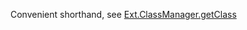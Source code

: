 Convenient shorthand, see
<a href="#!/api/Ext.ClassManager-method-getClass" rel="Ext.ClassManager-method-getClass" class="docClass" id="ext-gen1384">Ext.ClassManager.getClass</a>
